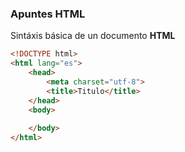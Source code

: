 
### Apuntes HTML

Sintáxis básica de un documento **HTML**
```html
<!DOCTYPE html>
<html lang="es">
	<head>
		<meta charset="utf-8">
		<title>Titulo</title>
	</head>
	<body>
	
	</body>
</html>
```
<!--stackedit_data:
eyJoaXN0b3J5IjpbLTE4NTUxMzUwMTYsLTE2MDQ1MTYzOTddfQ
==
-->